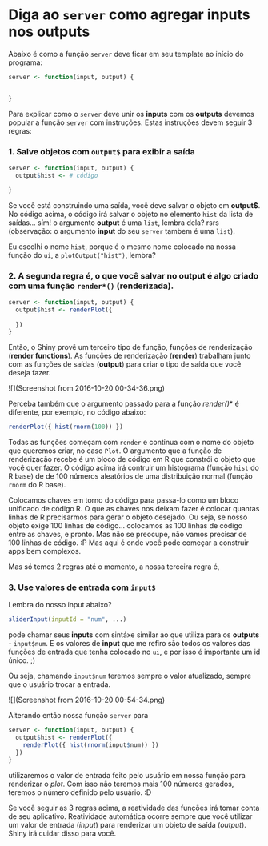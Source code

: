 # Diga ao `server` como agregar inputs nos outputs

Abaixo é como a função `server` deve ficar em seu template ao início do programa:

  ```r
  server <- function(input, output) {


  }
  ```

Para explicar como o `server` deve unir os **inputs** com os **outputs** devemos popular a função `server` com instruções. Estas instruções devem seguir 3 regras:
### 1. Salve objetos com `output$` para exibir a saída 
  ```r
  server <- function(input, output) {
    output$hist <- # código

  }
  ```
  Se você está construindo uma saída, você deve salvar o objeto em **output$**. No código acima, o código irá salvar o objeto no elemento `hist` da lista de saídas... sím! o argumento **output** é uma `list`, lembra dela? rsrs (observação: o argumento **input** do seu `server` tambem é uma `list`).
  
  Eu escolhi o nome `hist`, porque é o mesmo nome colocado na nossa função do `ui`, a `plotOutput("hist")`, lembra?
  
### 2. A segunda regra é, o que você salvar no output é algo criado com uma função `render*()` (renderizada).
  ```r
  server <- function(input, output) {
    output$hist <- renderPlot({
    
    })
  }
  ```
Então, o Shiny provê um terceiro tipo de função, funções de renderização (**render functions**). As funções de renderização (**render**) trabalham junto com as funções de saídas (**output**) para criar o tipo de saída que você deseja fazer.

![](Screenshot from 2016-10-20 00-34-36.png)

Perceba também que o argumento passado para a função **render*()** é diferente, por exemplo, no código abaixo:

  ```r
  renderPlot({ hist(rnorm(100)) })
  ```

Todas as funções começam com `render` e continua com o nome do objeto que queremos criar, no caso `Plot`. O argumento que a função de renderização recebe é um bloco de código em R que constrói o objeto que você quer fazer. O código acima irá contruir um histograma (função `hist` do R base) de de 100 números aleatórios de uma distribuição normal (função `rnorm` do R base).

Colocamos chaves em torno do código para passa-lo como um bloco unificado de código R. O que as chaves nos deixam fazer é colocar quantas linhas de R precisarmos para gerar o objeto desejado. Ou seja, se nosso objeto exige 100 linhas de código... colocamos as 100 linhas de código entre as chaves, e pronto. Mas não se preocupe, não vamos precisar de 100 linhas de código. :P Mas aqui é onde você pode começar a construir apps bem complexos.

Mas só temos 2 regras até o momento, a nossa terceira regra é,

### 3. Use valores de entrada com `input$`

Lembra do nosso input abaixo?

  ```r
  sliderInput(inputId = "num", ...)
  ```
pode chamar seus **inputs** com sintáxe similar ao que utiliza para os **outputs** - `input$num`. E os valores de **input** que me refiro são todos os valores das funções de entrada que tenha colocado no `ui`, e por isso é importante um id único. ;)

Ou seja, chamando `input$num` teremos sempre o valor atualizado, sempre que o usuário trocar a entrada.

![](Screenshot from 2016-10-20 00-54-34.png)

Alterando então nossa função `server` para

  ```r
  server <- function(input, output) {
    output$hist <- renderPlot({
      renderPlot({ hist(rnorm(input$num)) })
    })
  }
  ```
utilizaremos o valor de entrada feito pelo usuário em nossa função para renderizar o *plot*. Com isso não teremos mais 100 números gerados, teremos o número definido pelo usuário. :D

Se você seguir as 3 regras acima, a reatividade das funções irá tomar conta de seu aplicativo. Reatividade automática ocorre sempre  que você utilizar um valor de entrada (*input*) para renderizar um objeto de saída (*output*). Shiny irá cuidar disso para você.